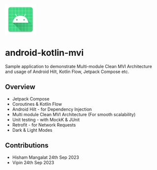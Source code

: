 <img src="app/src/main/res/mipmap-xxxhdpi/ic_launcher.webp" alt="icon" width="100"/>

# android-kotlin-mvi

Sample application to demonstrate Multi-module Clean MVI Architecture and usage of Android Hilt,
Kotlin Flow, Jetpack Compose etc.

## Overview

* Jetpack Compose
* Coroutines & Kotlin Flow
* Android Hilt - for Dependency Injection
* Multi module Clean MVI Architecture (For smooth scalability)
* Unit testing - with MockK & JUnit
* Retrofit - for Network Requests
* Dark & Light Modes

## Contributions
* Hisham Mangalat 24th Sep 2023
* Vipin 24th Sep 2023